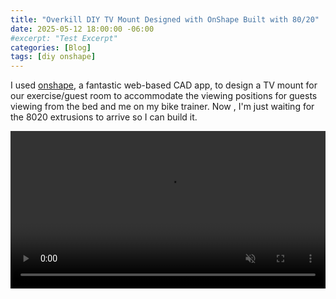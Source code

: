 ```yaml
---
title: "Overkill DIY TV Mount Designed with OnShape Built with 80/20"
date: 2025-05-12 18:00:00 -06:00
#excerpt: "Test Excerpt"
categories: [Blog]
tags: [diy onshape]
---
```

I used [onshape](https://www.onshape.com/en/), a fantastic web-based CAD app,
to design a TV mount for our exercise/guest room to accommodate the viewing
positions for guests viewing from the bed and me on my bike trainer. Now
, I'm just waiting for the 8020 extrusions to arrive so I can build it. 

<video autoplay muted loop playsinline controls width="100%">
  <source src="{{ '/assets/videos/TV-Mount.mp4' | relative_url }}" type="video/mp4">
  Your browser does not support the video tag.
</video>